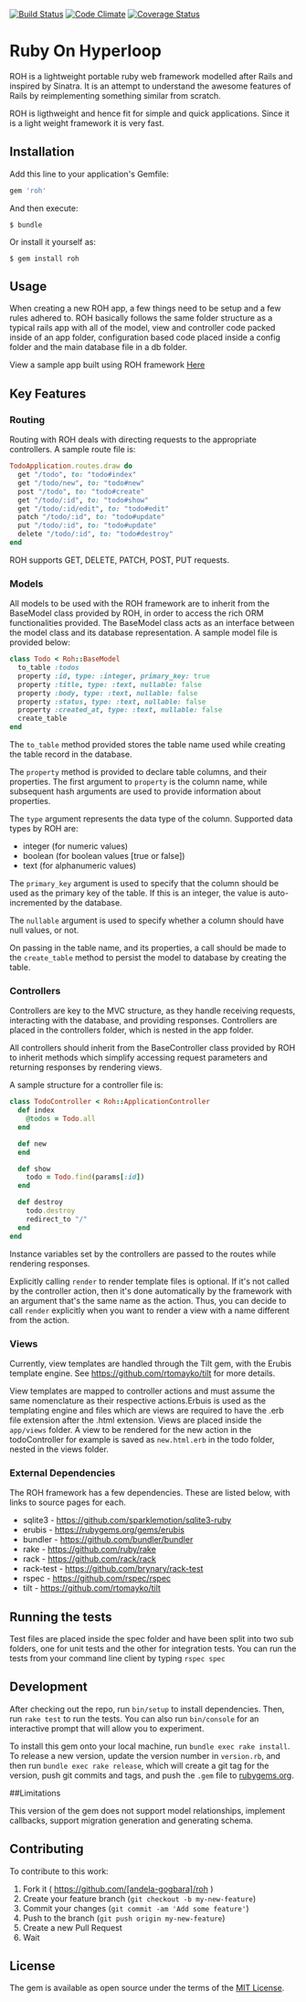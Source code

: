[![Build Status](https://travis-ci.org/andela-gogbara/roh.svg?branch=ft-implement-base-model-120908415)](https://travis-ci.org/andela-gogbara/roh)
[![Code Climate](https://codeclimate.com/github/andela-gogbara/roh/badges/gpa.svg)](https://codeclimate.com/github/andela-gogbara/roh)
[![Coverage Status](https://coveralls.io/repos/github/andela-gogbara/roh/badge.svg?branch=master)](https://coveralls.io/github/andela-gogbara/roh?branch=master)


# Ruby On Hyperloop

ROH is a lightweight portable ruby web framework modelled after Rails and inspired by Sinatra. It is an attempt to understand the awesome features of Rails by reimplementing something similar from scratch.

ROH is ligthweight and hence fit for simple and quick applications. Since it is a light weight framework it is very fast.


## Installation

Add this line to your application's Gemfile:

```ruby
gem 'roh'
```

And then execute:

    $ bundle

Or install it yourself as:

    $ gem install roh

## Usage

When creating a new ROH app, a few things need to be setup and a few rules adhered to. ROH basically follows the same folder structure as a typical rails app with all of the model, view and controller code packed inside of an app folder, configuration based code placed inside a config folder and the main database file in a db folder.

View a sample app built using ROH framework [Here](https://github.com/andela-gogbara/hyperloop)

## Key Features

### Routing
Routing with ROH deals with directing requests to the appropriate controllers. A sample route file is:

```ruby
TodoApplication.routes.draw do
  get "/todo", to: "todo#index"
  get "/todo/new", to: "todo#new"
  post "/todo", to: "todo#create"
  get "/todo/:id", to: "todo#show"
  get "/todo/:id/edit", to: "todo#edit"
  patch "/todo/:id", to: "todo#update"
  put "/todo/:id", to: "todo#update"
  delete "/todo/:id", to: "todo#destroy"
end
```
ROH supports GET, DELETE, PATCH, POST, PUT requests.


### Models
All models to be used with the ROH framework are to inherit from the BaseModel class provided by ROH, in order to access the rich ORM functionalities provided. The BaseModel class acts as an interface between the model class and its database representation. A sample model file is provided below:

```ruby
class Todo < Roh::BaseModel
  to_table :todos
  property :id, type: :integer, primary_key: true
  property :title, type: :text, nullable: false
  property :body, type: :text, nullable: false
  property :status, type: :text, nullable: false
  property :created_at, type: :text, nullable: false
  create_table
end
```
The `to_table` method provided stores the table name used while creating the table record in the database.

The `property` method is provided to declare table columns, and their properties. The first argument to `property` is the column name, while subsequent hash arguments are used to provide information about properties.

The `type` argument represents the data type of the column. Supported data types by ROH are:

  * integer (for numeric values)
  * boolean (for boolean values [true or false])
  * text    (for alphanumeric values)

The `primary_key` argument is used to specify that the column should be used as the primary key of the table. If this is an integer, the value is auto-incremented by the database.

The `nullable` argument is used to specify whether a column should have null values, or not.


On passing in the table name, and its properties, a call should be made to the `create_table` method to persist the model to database by creating the table.


### Controllers
Controllers are key to the MVC structure, as they handle receiving requests, interacting with the database, and providing responses. Controllers are placed in the controllers folder, which is nested in the app folder.

All controllers should inherit from the BaseController class provided by ROH to inherit methods which simplify accessing request parameters and returning responses by rendering views.

A sample structure for a controller file is:

```ruby
class TodoController < Roh::ApplicationController
  def index
    @todos = Todo.all
  end

  def new
  end

  def show
    todo = Todo.find(params[:id])
  end

  def destroy
    todo.destroy
    redirect_to "/"
  end
end
```

Instance variables set by the controllers are passed to the routes while rendering responses.

Explicitly calling `render` to render template files is optional. If it's not called by the controller action, then it's done automatically by the framework with an argument that's the same name as the action. Thus, you can decide to call `render` explicitly when you want to render a view with a name different from the action.


### Views
Currently, view templates are handled through the Tilt gem, with the Erubis template engine. See https://github.com/rtomayko/tilt for more details.

View templates are mapped to controller actions and must assume the same nomenclature as their respective actions.Erbuis is used as the templating engine and files which are views are required to have the .erb file extension after the .html extension. Views are placed inside the `app/views` folder. A view to be rendered for the new action in the todoController for example is saved as `new.html.erb` in the todo folder, nested in the views folder.

### External Dependencies
The ROH framework has a few dependencies. These are listed below, with links to source pages for each.

  * sqlite3     - https://github.com/sparklemotion/sqlite3-ruby
  * erubis      - https://rubygems.org/gems/erubis
  * bundler     - https://github.com/bundler/bundler
  * rake        - https://github.com/ruby/rake
  * rack        - https://github.com/rack/rack
  * rack-test   - https://github.com/brynary/rack-test
  * rspec       - https://github.com/rspec/rspec
  * tilt        - https://github.com/rtomayko/tilt

## Running the tests

Test files are placed inside the spec folder and have been split into two sub folders, one for unit tests and the other for integration tests. You can run the tests from your command line client by typing `rspec spec`

## Development

After checking out the repo, run `bin/setup` to install dependencies. Then, run `rake test` to run the tests. You can also run `bin/console` for an interactive prompt that will allow you to experiment.

To install this gem onto your local machine, run `bundle exec rake install`. To release a new version, update the version number in `version.rb`, and then run `bundle exec rake release`, which will create a git tag for the version, push git commits and tags, and push the `.gem` file to [rubygems.org](https://rubygems.org).

##Limitations

This version of the gem does not support model relationships, implement callbacks, support migration generation and generating schema.

## Contributing

To contribute to this work:

1. Fork it ( https://github.com/[andela-gogbara]/roh )
2. Create your feature branch (`git checkout -b my-new-feature`)
3. Commit your changes (`git commit -am 'Add some feature'`)
4. Push to the branch (`git push origin my-new-feature`)
5. Create a new Pull Request
6. Wait



## License

The gem is available as open source under the terms of the [MIT License](http://opensource.org/licenses/MIT).

